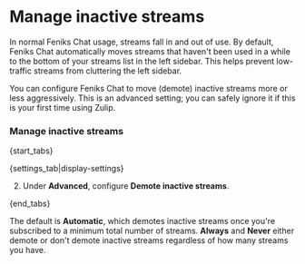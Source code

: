 # Manage inactive streams

In normal Feniks Chat usage, streams fall in and out of use. By default,
Feniks Chat automatically moves streams that haven't been used in a while to
the bottom of your streams list in the left sidebar.  This helps
prevent low-traffic streams from cluttering the left sidebar.

You can configure Feniks Chat to move (demote) inactive streams more or less
aggressively. This is an advanced setting; you can safely ignore it if this
is your first time using Zulip.

### Manage inactive streams

{start_tabs}

{settings_tab|display-settings}

2. Under **Advanced**, configure **Demote inactive streams**.

{end_tabs}

The default is **Automatic**, which demotes inactive streams once you're
subscribed to a minimum total number of streams. **Always** and **Never**
either demote or don't demote inactive streams regardless of how many
streams you have.
